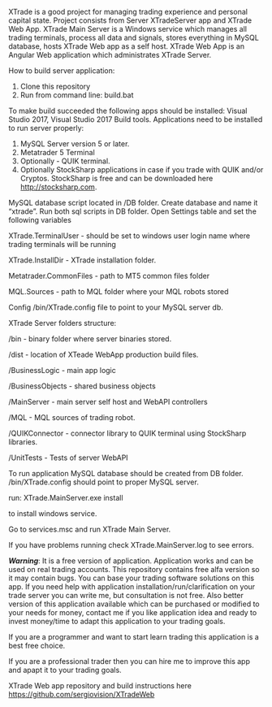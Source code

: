 XTrade is a good project for managing trading experience and personal capital state.
Project consists from Server XTradeServer app and XTrade Web App. XTrade Main Server is a Windows service which manages all trading terminals, process all data and signals, stores everything in MySQL database, hosts XTrade Web app as a self host. 
XTrade Web App is an Angular Web application which administrates XTrade Server.

How to build server application:
1. Clone this repository
2. Run from command line: build.bat

To make build succeeded the following apps should be installed: Visual Studio 2017, Visual Studio 2017 Build tools.
Applications need to be installed to run server properly: 

1. MySQL Server version 5 or later.
2. Metatrader 5 Terminal
3. Optionally - QUIK terminal.
4. Optionally StockSharp applications in case if you trade with QUIK and/or Cryptos. StockSharp is free and can be downloaded here http://stocksharp.com.

MySQL database script located in /DB folder. Create database and name it “xtrade”. Run both sql scripts in DB folder.
Open Settings table and set the following variables

XTrade.TerminalUser - should be set to windows user login name where trading terminals will be running

XTrade.InstallDir - XTrade installation folder.

Metatrader.CommonFiles - path to MT5 common files folder

MQL.Sources - path to MQL folder where your MQL robots stored

Config /bin/XTrade.config file to point to your MySQL server db.

XTrade Server folders structure:

/bin - binary folder where server binaries stored.

/dist - location of XTeade WebApp production build files.

/BusinessLogic - main app logic

/BusinessObjects - shared business objects

/MainServer - main server self host and WebAPI controllers

/MQL - MQL sources of trading robot.

/QUIKConnector - connector library to QUIK terminal using StockSharp libraries.

/UnitTests - Tests of server WebAPI

To run application MySQL database should be created from DB folder.
/bin/XTrade.config should point to proper MySQL server.

run: XTrade.MainServer.exe install 

to install windows service.

Go to services.msc 
and run XTrade Main Server.

If you have problems running check XTrade.MainServer.log to see errors.


***Warning***:
It is a free version of application. Application works and can be used on real trading accounts. This repository contains free alfa version so it may contain bugs. You can base your trading software solutions on this app. If you need help with application installation/run/clarification on your trade server you can write me, but consultation is not free. Also better version of this application available which can be purchased or modified to your needs for money, contact me if you like application idea and ready to invest money/time to adapt this application to your trading goals.

If you are a programmer and want to start learn trading this application is a best free choice.

If you are a professional trader then you can hire me to improve this app and apapt it to your trading goals.

XTrade Web app repository and build instructions here https://github.com/sergiovision/XTradeWeb

